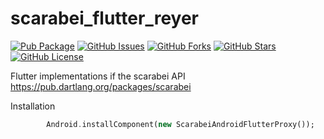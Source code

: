# scarabei_flutter_reyer

[![Pub Package](https://img.shields.io/pub/v/scarabei_flutter_reyer.svg)](https://pub.dartlang.org/packages/scarabei_flutter_reyer)
[![GitHub Issues](https://img.shields.io/github/issues/ScarabeiDart/ScarabeiDart.svg)](https://github.com/ScarabeiDart/ScarabeiDart/issues)
[![GitHub Forks](https://img.shields.io/github/forks/ScarabeiDart/ScarabeiDart.svg)](https://github.com/ScarabeiDart/ScarabeiDart/network)
[![GitHub Stars](https://img.shields.io/github/stars/ScarabeiDart/ScarabeiDart.svg)](https://github.com/ScarabeiDart/ScarabeiDart/stargazers)
[![GitHub License](https://img.shields.io/badge/license-Apache-green.svg)](https://raw.githubusercontent.com/ScarabeiDart/ScarabeiDart/master/LICENSE)

Flutter implementations if the scarabei API https://pub.dartlang.org/packages/scarabei

Installation
```Dart
        Android.installComponent(new ScarabeiAndroidFlutterProxy());
  ```



